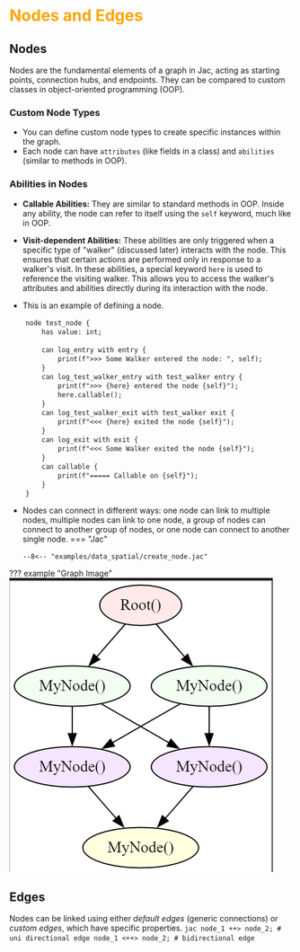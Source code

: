 # <span style="color: orange">Nodes and Edges</span>

## Nodes 
Nodes are the fundamental elements of a graph in Jac, acting as starting points, connection hubs, and endpoints. They can be compared to custom classes in object-oriented programming (OOP). 

### Custom Node Types
- You can define custom node types to create specific instances within the graph. 
- Each node can have `attributes` (like fields in a class) and `abilities` (similar to methods in OOP).

### Abilities in Nodes
- **Callable Abilities:** They are similar to standard methods in OOP. Inside any ability, the node can refer to itself using the `self` keyword, much like in OOP. 

- **Visit-dependent Abilities:** These abilities are only triggered when a specific type of "walker" (discussed later) interacts with the node. This ensures that certain actions are performed only in response to a walker's visit. In these abilities, a special keyword `here` is used to reference the visiting walker. This allows you to access the walker's attributes and abilities directly during its interaction with the node.

- This is an example of defining a node.
```jac
    node test_node {
        has value: int;

        can log_entry with entry {
            print(f">>> Some Walker entered the node: ", self);
        }
        can log_test_walker_entry with test_walker entry {
            print(f">>> {here} entered the node {self}");
            here.callable();
        }
        can log_test_walker_exit with test_walker exit {
            print(f"<<< {here} exited the node {self}");
        }
        can log_exit with exit {
            print(f"<<< Some Walker exited the node {self}");
        }
        can callable {
            print(f"===== Callable on {self}");
        }
    }
```

- Nodes can connect in different ways: one node can link to multiple nodes, multiple nodes can link to one node, a group of nodes can connect to another group of nodes, or one node can connect to another single node.
=== "Jac"
    ```jac linenums="1"
    --8<-- "examples/data_spatial/create_node.jac"
    ```
??? example "Graph Image"
    ![Image](Images/create_node.png)

## Edges
Nodes can be linked using either *default edges* (generic connections) or *custom edges*, which have specific properties.
    ```jac
      node_1 ++> node_2; # uni directional edge
      node_1 <++> node_2; # bidirectional edge
    ```
